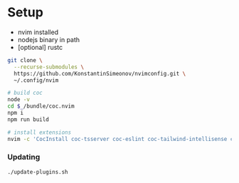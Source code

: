 # Setup
- nvim installed
- nodejs binary in path
- [optional] rustc

```bash
git clone \
  --recurse-submodules \
  https://github.com/KonstantinSimeonov/nvimconfig.git \
  ~/.config/nvim

# build coc
node -v
cd $_/bundle/coc.nvim
npm i
npm run build

# install extensions
nvim -c 'CocInstall coc-tsserver coc-eslint coc-tailwind-intellisense coc-css coc-json coc-sh coc-rust-analyzer'
```

### Updating
```bash
./update-plugins.sh
```
